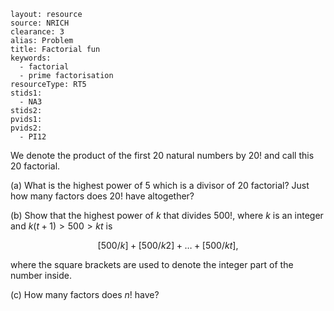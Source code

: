 ````
layout: resource
source: NRICH
clearance: 3
alias: Problem
title: Factorial fun
keywords:
  - factorial
  - prime factorisation
resourceType: RT5
stids1:
  - NA3
stids2:
pvids1:
pvids2:
  - PI12

````
We denote the product of the first $20$ natural numbers by $20!$ and call this $20$ factorial.

(a) What is the highest power of $5$ which is a divisor of $20$ factorial? Just how many factors does $20!$ have altogether?

(b) Show that the highest power of $k$ that divides $500!$, where $k$ is an integer and $k(t+1)>500>kt$ is

$$[500/k]+[500/k2]+\dots+[500/kt],$$

where the square brackets are used to denote the integer part of the number inside.

(c) How many factors does $n!$ have?
<!-- 
<div class="row-fluid">
<iframe src="http://nrich.maths.org/1950?mobile=1" class="span12 nrich-embed"></iframe>
</div>
 -->